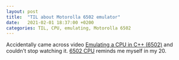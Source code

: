 ```yaml
---
layout: post
title:  "TIL about Motorolla 6502 emulator"
date:   2021-02-01 18:37:00 +0200
categories: TIL, CPU, emulating, Motorolla 6502
---
```

Accidentally came across video [Emulating a CPU in C++ (6502)](https://www.youtube.com/watch?v=qJgsuQoy9bc) and couldn't stop watching it. [6502 CPU](https://en.wikipedia.org/wiki/MOS_Technology_6502) reminds me myself in my 20.
